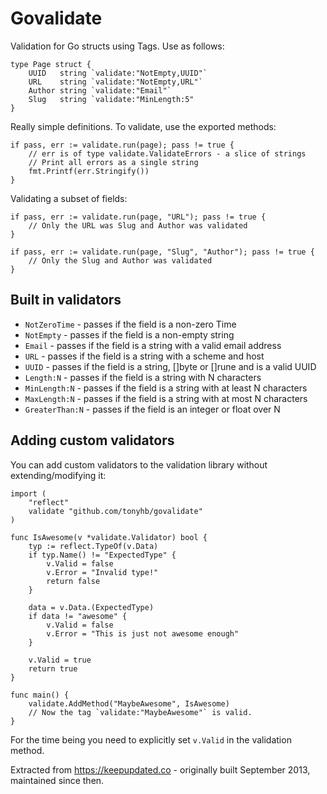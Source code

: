 Govalidate
=========

Validation for Go structs using Tags. Use as follows:

	type Page struct {
		UUID   string `validate:"NotEmpty,UUID"`
		URL    string `validate:"NotEmpty,URL"`
		Author string `validate:"Email"`
		Slug   string `validate:"MinLength:5"
	}

Really simple definitions. To validate, use the exported methods:

	if pass, err := validate.run(page); pass != true {
		// err is of type validate.ValidateErrors - a slice of strings
		// Print all errors as a single string
		fmt.Printf(err.Stringify())
	}

Validating a subset of fields:

	if pass, err := validate.run(page, "URL"); pass != true {
		// Only the URL was Slug and Author was validated
	}

	if pass, err := validate.run(page, "Slug", "Author"); pass != true {
		// Only the Slug and Author was validated
	}

## Built in validators

- `NotZeroTime` - passes if the field is a non-zero Time
- `NotEmpty` - passes if the field is a non-empty string
- `Email` - passes if the field is a string with a valid email address
- `URL` - passes if the field is a string with a scheme and host
- `UUID` - passes if the field is a string, []byte or []rune and is a valid UUID
- `Length:N` - passes if the field is a string with N characters
- `MinLength:N` - passes if the field is a string with at least N characters
- `MaxLength:N` - passes if the field is a string with at most N characters
- `GreaterThan:N` - passes if the field is an integer or float over N

## Adding custom validators

You can add custom validators to the validation library without
extending/modifying it:

	import (
		"reflect"
		validate "github.com/tonyhb/govalidate"
	)

	func IsAwesome(v *validate.Validator) bool {
		typ := reflect.TypeOf(v.Data)
		if typ.Name() != "ExpectedType" {
			v.Valid = false
			v.Error = "Invalid type!"
			return false
		}

		data = v.Data.(ExpectedType)
		if data != "awesome" {
			v.Valid = false
			v.Error = "This is just not awesome enough"
		}

		v.Valid = true
		return true
	}

	func main() {
		validate.AddMethod("MaybeAwesome", IsAwesome)
		// Now the tag `validate:"MaybeAwesome"` is valid.
	}

For the time being you need to explicitly set `v.Valid` in the validation
method.

Extracted from https://keepupdated.co - originally built September 2013,
maintained since then.
